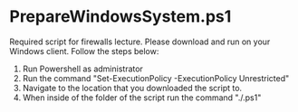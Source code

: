 # PrepareWindowsSystem.ps1
Required script for firewalls lecture. Please download and run on your Windows client. 
Follow the steps below:
  1. Run Powershell as administrator
  2. Run the command "Set-ExecutionPolicy -ExecutionPolicy Unrestricted"
  3. Navigate to the location that you downloaded the script to.
  4. When inside of the folder of the script run the command "./<filename>.ps1"
